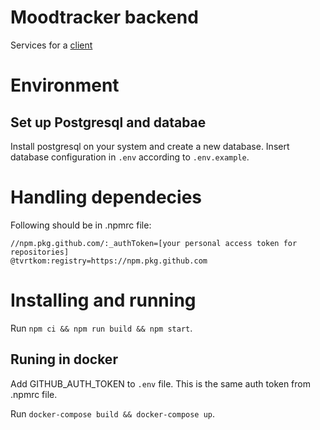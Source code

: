 # Moodtracker backend

Services for a [client](https://github.com/Tvrtkom/mood-tracker-client)

# Environment

## Set up Postgresql and databae

Install postgresql on your system and create a new database.
Insert database configuration in `.env` according to `.env.example`.

# Handling dependecies
Following should be in .npmrc file:
```
//npm.pkg.github.com/:_authToken=[your personal access token for repositories]
@tvrtkom:registry=https://npm.pkg.github.com
```

# Installing and running
Run `npm ci && npm run build && npm start`.

## Runing in docker
Add GITHUB_AUTH_TOKEN to `.env` file. This is the same auth token from .npmrc file.

Run `docker-compose build && docker-compose up`.
